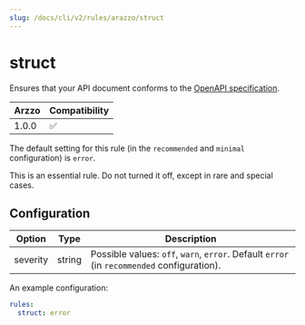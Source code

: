 ```yaml
---
slug: /docs/cli/v2/rules/arazzo/struct
---
```


# struct

Ensures that your API document conforms to the [OpenAPI specification](https://spec.openapis.org/arazzo/latest.html#arazzo-specification).

| Arzzo | Compatibility |
| ----- | ------------- |
| 1.0.0 | ✅            |

The default setting for this rule (in the `recommended` and `minimal` configuration) is `error`.

This is an essential rule. Do not turned it off, except in rare and special cases.

## Configuration

| Option   | Type   | Description                                                                                |
| -------- | ------ | ------------------------------------------------------------------------------------------ |
| severity | string | Possible values: `off`, `warn`, `error`. Default `error` (in `recommended` configuration). |

An example configuration:

```yaml
rules:
  struct: error
```
